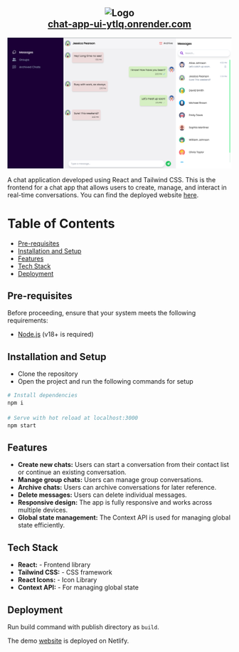 <h2 align="center">
    <img src="./public/favicon.ico" alt="Logo" width="60" height="60" />
    <br />
    <a href="https://chat-app-ui-ytlq.onrender.com">chat-app-ui-ytlq.onrender.com</a>
</h2>

<div align="center">
    <img src="./public/Illustration.png" alt="Illustration" />
</div>

A chat application developed using React and Tailwind CSS. This is the frontend for a chat app that allows users to create, manage, and interact in real-time conversations. You can find the deployed website [here](https://chat-app-ui-ytlq.onrender.com).

# Table of Contents

* [Pre-requisites](#pre-requisites)
* [Installation and Setup](#installation-and-setup)
* [Features](#features)
* [Tech Stack](#tech-stack)
* [Deployment](#deployment)

## Pre-requisites

Before proceeding, ensure that your system meets the following requirements:

- [Node.js](https://nodejs.org/en/download/) (v18+ is required)

## Installation and Setup

- Clone the repository
- Open the project and run the following commands for setup

```bash
# Install dependencies
npm i

# Serve with hot reload at localhost:3000
npm start
```
## Features

- <b>Create new chats:</b> Users can start a conversation from their contact list or continue an existing conversation.
- <b>Manage group chats:</b> Users can manage group conversations.
- <b>Archive chats:</b> Users can archive conversations for later reference.
- <b>Delete messages:</b> Users can delete individual messages.
- <b>Responsive design:</b> The app is fully responsive and works across multiple devices.
- <b>Global state management:</b> The Context API is used for managing global state efficiently.

## Tech Stack
- <b>React:</b> - Frontend library
- <b>Tailwind CSS:</b> - CSS framework
- <b>React Icons:</b> - Icon Library
- <b>Context API:</b> - For managing global state

## Deployment
Run build command with publish directory as `build`.

The demo [website](https://chat-app-ui-ytlq.onrender.com/) is deployed on Netlify.
